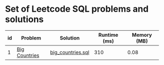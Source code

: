 # Set of Leetcode SQL problems and solutions


| id | Problem | Solution | Runtime (ms)| Memory (MB) |
| --- | --- | --- | --- | --- |
| 1 | [Big Countries](https://leetcode.com/problems/big-countries/description/) | [big_countries.sql](solutions/big_countries.sql) | 310 | 0.08 |
